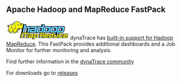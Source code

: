 ## Apache Hadoop and MapReduce FastPack

![images_community/download/attachments/25789254/mapreduce-logo_small.png](images_community/download/attachments/25789254/mapreduce-logo_small.png) dynaTrace has [built-in support
for Hadoop MapReduce](https://community.compuwareapm.com/community/display/DOCDT61/Hadoop+MapReduce). This FastPack provides additional dashboards and a Job Monitor for further monitoring and analysis.

Find further information in the [dynaTrace community](https://community.compuwareapm.com/community/display/DL/Apache+Hadoop+and+MapReduce+FastPack)     

For downloads go to [releases](https://github.com/dynaTrace/Dynatrace-Apache-Hadoop-and-MapReduce-FastPack/releases)


